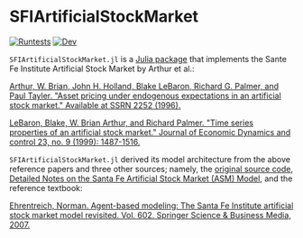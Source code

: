 # SFIArtificialStockMarket
[![Runtests](https://github.com/aaron-wheeler/SFIArtificialStockMarket.jl/actions/workflows/Runtests.yml/badge.svg)](https://github.com/aaron-wheeler/SFIArtificialStockMarket.jl/actions/workflows/Runtests.yml)
[![Dev](https://img.shields.io/badge/docs-dev-blue.svg)](https://aaron-wheeler.github.io/SFIArtificialStockMarket.jl/dev/)

`SFIArtificialStockMarket.jl` is a [Julia package](https://docs.julialang.org/en/v1/stdlib/Pkg/) that implements the Sante Fe Institute Artificial Stock Market by Arthur et al.:

[Arthur, W. Brian, John H. Holland, Blake LeBaron, Richard G. Palmer, and Paul Tayler. "Asset pricing under endogenous expectations in an artificial stock market." Available at SSRN 2252 (1996).](https://papers.ssrn.com/sol3/papers.cfm?abstract_id=2252)

[LeBaron, Blake, W. Brian Arthur, and Richard Palmer. "Time series properties of an artificial stock market." Journal of Economic Dynamics and control 23, no. 9 (1999): 1487-1516.](https://www.sciencedirect.com/science/article/abs/pii/S0165188998000815)

`SFIArtificialStockMarket.jl` derived its model architecture from the above reference papers and three other sources; namely, the [original source code](https://github.com/andrew-christianson/sfi-asm-mirror), [Detailed Notes on the Santa Fe Artificial Stock Market (ASM) Model](http://www2.econ.iastate.edu/tesfatsi/SFISTOCKDetailed.LT.htm), and the reference textbook:

[Ehrentreich, Norman. Agent-based modeling: The Santa Fe Institute artificial stock market model revisited. Vol. 602. Springer Science & Business Media, 2007.](https://www.jasss.org/12/2/reviews/lebaron.html)